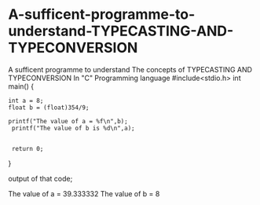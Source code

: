 # A-sufficent-programme-to-understand-TYPECASTING-AND-TYPECONVERSION
A sufficent programme to understand  The concepts of TYPECASTING AND TYPECONVERSION In "C" Programming language
#include<stdio.h>
int main()
{
    
    int a = 8;
    float b = (float)354/9;

    printf("The value of a = %f\n",b);
     printf("The value of b is %d\n",a);


     return 0;


}

output of that code;

The value of a = 39.333332
The value of b = 8

